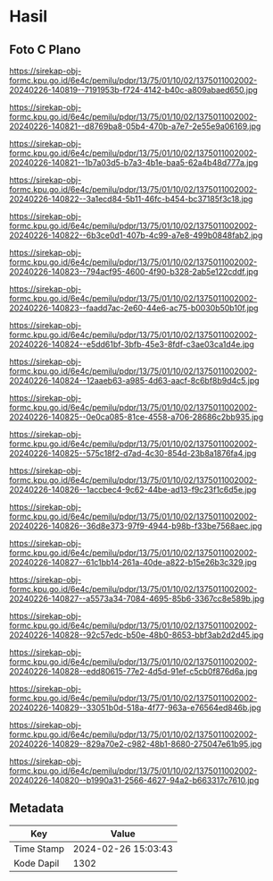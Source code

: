 # Hasil

## Foto C Plano

https://sirekap-obj-formc.kpu.go.id/6e4c/pemilu/pdpr/13/75/01/10/02/1375011002002-20240226-140819--7191953b-f724-4142-b40c-a809abaed650.jpg

https://sirekap-obj-formc.kpu.go.id/6e4c/pemilu/pdpr/13/75/01/10/02/1375011002002-20240226-140821--d8769ba8-05b4-470b-a7e7-2e55e9a06169.jpg

https://sirekap-obj-formc.kpu.go.id/6e4c/pemilu/pdpr/13/75/01/10/02/1375011002002-20240226-140821--1b7a03d5-b7a3-4b1e-baa5-62a4b48d777a.jpg

https://sirekap-obj-formc.kpu.go.id/6e4c/pemilu/pdpr/13/75/01/10/02/1375011002002-20240226-140822--3a1ecd84-5b11-46fc-b454-bc37185f3c18.jpg

https://sirekap-obj-formc.kpu.go.id/6e4c/pemilu/pdpr/13/75/01/10/02/1375011002002-20240226-140822--6b3ce0d1-407b-4c99-a7e8-499b0848fab2.jpg

https://sirekap-obj-formc.kpu.go.id/6e4c/pemilu/pdpr/13/75/01/10/02/1375011002002-20240226-140823--794acf95-4600-4f90-b328-2ab5e122cddf.jpg

https://sirekap-obj-formc.kpu.go.id/6e4c/pemilu/pdpr/13/75/01/10/02/1375011002002-20240226-140823--faadd7ac-2e60-44e6-ac75-b0030b50b10f.jpg

https://sirekap-obj-formc.kpu.go.id/6e4c/pemilu/pdpr/13/75/01/10/02/1375011002002-20240226-140824--e5dd61bf-3bfb-45e3-8fdf-c3ae03ca1d4e.jpg

https://sirekap-obj-formc.kpu.go.id/6e4c/pemilu/pdpr/13/75/01/10/02/1375011002002-20240226-140824--12aaeb63-a985-4d63-aacf-8c6bf8b9d4c5.jpg

https://sirekap-obj-formc.kpu.go.id/6e4c/pemilu/pdpr/13/75/01/10/02/1375011002002-20240226-140825--0e0ca085-81ce-4558-a706-28686c2bb935.jpg

https://sirekap-obj-formc.kpu.go.id/6e4c/pemilu/pdpr/13/75/01/10/02/1375011002002-20240226-140825--575c18f2-d7ad-4c30-854d-23b8a1876fa4.jpg

https://sirekap-obj-formc.kpu.go.id/6e4c/pemilu/pdpr/13/75/01/10/02/1375011002002-20240226-140826--1accbec4-9c62-44be-ad13-f9c23f1c6d5e.jpg

https://sirekap-obj-formc.kpu.go.id/6e4c/pemilu/pdpr/13/75/01/10/02/1375011002002-20240226-140826--36d8e373-97f9-4944-b98b-f33be7568aec.jpg

https://sirekap-obj-formc.kpu.go.id/6e4c/pemilu/pdpr/13/75/01/10/02/1375011002002-20240226-140827--61c1bb14-261a-40de-a822-b15e26b3c329.jpg

https://sirekap-obj-formc.kpu.go.id/6e4c/pemilu/pdpr/13/75/01/10/02/1375011002002-20240226-140827--a5573a34-7084-4695-85b6-3367cc8e589b.jpg

https://sirekap-obj-formc.kpu.go.id/6e4c/pemilu/pdpr/13/75/01/10/02/1375011002002-20240226-140828--92c57edc-b50e-48b0-8653-bbf3ab2d2d45.jpg

https://sirekap-obj-formc.kpu.go.id/6e4c/pemilu/pdpr/13/75/01/10/02/1375011002002-20240226-140828--edd80615-77e2-4d5d-91ef-c5cb0f876d6a.jpg

https://sirekap-obj-formc.kpu.go.id/6e4c/pemilu/pdpr/13/75/01/10/02/1375011002002-20240226-140829--33051b0d-518a-4f77-963a-e76564ed846b.jpg

https://sirekap-obj-formc.kpu.go.id/6e4c/pemilu/pdpr/13/75/01/10/02/1375011002002-20240226-140829--829a70e2-c982-48b1-8680-275047e61b95.jpg

https://sirekap-obj-formc.kpu.go.id/6e4c/pemilu/pdpr/13/75/01/10/02/1375011002002-20240226-140820--b1990a31-2566-4627-94a2-b663317c7610.jpg


## Metadata

| Key        | Value               |
| ---------- | ------------------- |
| Time Stamp | 2024-02-26 15:03:43 |
| Kode Dapil | 1302                |



